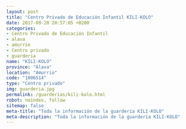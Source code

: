 ```yaml
---
layout: post
title: "Centro Privado de Educación Infantil KILI-KOLO"
date: 2017-09-20 20:57:05 +0200
categories:
- Centro Privado de Educación Infantil
- alava
- amurrio
- Centro privado
- guarderia
name: "KILI-KOLO"
province: "Álava"
location: "Amurrio"
code: "1006514"
type: "Centro privado"
img: guarderia.jpg
permalink: /guarderias/kili-kolo.html
robot: noindex, follow
sitemap: false
meta-title: "Toda la información de la guardería KILI-KOLO"
meta-description: "Toda la información de la guardería KILI-KOLO"
---
```

